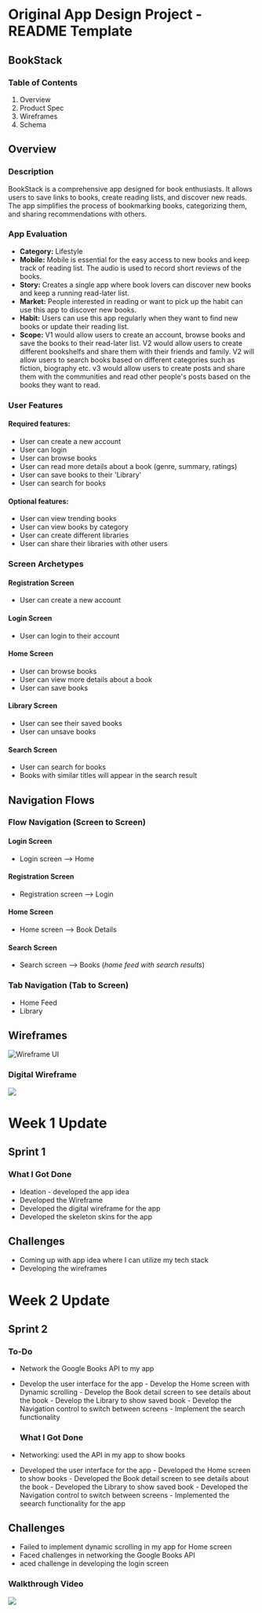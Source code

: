 # Original App Design Project - README Template
## BookStack

### Table of Contents
1. Overview
2. Product Spec
3. Wireframes
4. Schema

## Overview
### Description
BookStack is a comprehensive app designed for book enthusiasts. It allows users to save links to books, create reading lists, and discover new reads. The app simplifies the process of bookmarking books, categorizing them, and sharing recommendations with others.

### App Evaluation
- **Category:** Lifestyle
- **Mobile:** Mobile is essential for the easy access to new books and keep track of reading list. The audio is used to record short reviews of the books.
- **Story:** Creates a single app where book lovers can discover new books and keep a running read-later list.
- **Market:** People interested in reading or want to pick up the habit can use this app to discover new books. 
- **Habit:** Users can use this app regularly when they want to find new books or update their reading list. 
- **Scope:** V1 would allow users to create an account, browse books and save the books to their read-later list. V2 would allow users to create different bookshelfs and share them with their friends and family. V2 will allow users to search books based on different categories such as fiction, biography etc. v3 would allow users to create posts and share them with the communities and read other people's posts based on the books they want to read.


### User Features

#### Required features:
- User can create a new account
- User can login
- User can browse books
- User can read more details about a book (genre, summary, ratings)
- User can save books to their 'Library'
- User can search for books

#### Optional features:
- User can view trending books
- User can view books by category
- User can create different libraries
- User can share their libraries with other users

### Screen Archetypes
#### Registration Screen
- User can create a new account

#### Login Screen
- User can login to their account

#### Home Screen
- User can browse books
- User can view more details about a book
- User can save books

#### Library Screen
- User can see their saved books
- User can unsave books

#### Search Screen
- User can search for books
- Books with similar titles will appear in the search result

## Navigation Flows
### Flow Navigation (Screen to Screen)

#### Login Screen
-  Login screen --> Home
 
#### Registration Screen

-  Registration screen --> Login

#### Home Screen

-  Home screen --> Book Details 

#### Search Screen

-  Search screen --> Books (*home feed with search results*)


### Tab Navigation (Tab to Screen)
- Home Feed
- Library

## Wireframes

![Wireframe UI](https://github.com/mudzingwa/codepath-its-capestone/assets/121869221/02e41e51-d312-4b16-8ade-4d1320e9d4f1)

### Digital Wireframe
<div>
    <a href="https://www.loom.com/share/c2f30aa927f84cefbd12dd07195725b6">
    </a>
    <a href="https://www.loom.com/share/c2f30aa927f84cefbd12dd07195725b6">
      <img style="max-width:300px;" src="https://cdn.loom.com/sessions/thumbnails/c2f30aa927f84cefbd12dd07195725b6-with-play.gif">
    </a>
  </div>

  # Week 1 Update
  ## Sprint 1
  
  ### What I Got Done
  - Ideation - developed the app idea
  - Developed the Wireframe
  - Developed the digital wireframe for the app
  - Developed the skeleton skins for the app

## Challenges
- Coming up with app idea where I can utilize my tech stack
- Developing the wireframes

# Week 2 Update
## Sprint 2
### To-Do
- Network the Google Books API to my app
- Develop the user interface for the app
      - Develop the Home screen with Dynamic scrolling
      - Develop the Book detail screen to see details about the book
      - Develop the Library to show saved book
      - Develop the Navigation control to switch between screens
      - Implement the search functionality

  ### What I Got Done
- Networking: used the API in my app to show books
- Developed the user interface for the app
      - Developed the Home screen to show books
      - Developed the Book detail screen to see details about the book
      - Developed the Library to show saved book
      - Developed the Navigation control to switch between screens
      - Implemented the seearch functionality for the app


## Challenges
- Failed to implement dynamic scrolling in my app for Home screen
-  Faced challenges in networking the Google Books API
-   aced challenge in developing the login screen

### Walkthrough Video
<div>
    <a href="https://www.loom.com/share/cd08455a4d7a42ebb4c99f2c3470207b">
    </a>
    <a href="https://www.loom.com/share/cd08455a4d7a42ebb4c99f2c3470207b">
      <img style="max-width:300px;" src="https://cdn.loom.com/sessions/thumbnails/cd08455a4d7a42ebb4c99f2c3470207b-with-play.gif">
    </a>
  </div>




